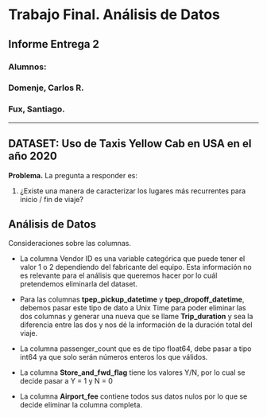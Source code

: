 # Trabajo Final. Análisis de Datos

## Informe Entrega 2

### Alumnos:

###  Domenje, Carlos R.

###  Fux, Santiago.

---

## DATASET: Uso de Taxis Yellow Cab en USA en el año 2020

**Problema.** La pregunta a responder es:

1. ¿Existe una manera de caracterizar los lugares más recurrentes para inicio / fin de viaje?


## Análisis de Datos

Consideraciones sobre las columnas. 

- La columna Vendor ID es una variable categórica que puede tener el valor 1 o 2 dependiendo del fabricante del equipo. Esta información no es relevante para el análisis que queremos hacer por lo cuál pretendemos eliminarla del dataset. 

- Para las columnas **tpep_pickup_datetime** y **tpep_dropoff_datetime**, debemos pasar este tipo de dato a Unix Time para poder eliminar las dos columnas y generar una nueva que se llame **Trip_duration** y sea la diferencia entre las dos y nos dé la información de la duración total del viaje. 

- La columna passenger_count que es de tipo float64, debe pasar a tipo int64 ya que solo serán números enteros los que válidos.

- La columna **Store_and_fwd_flag** tiene los valores Y/N, por lo cual se decide pasar a Y = 1 y N = 0

- La columna **Airport_fee** contiene todos sus datos nulos por lo que se decide eliminar la columna completa.

